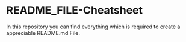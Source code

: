 # README_FILE-Cheatsheet
In this repository you can find everything which is required to create a appreciable README.md File.
